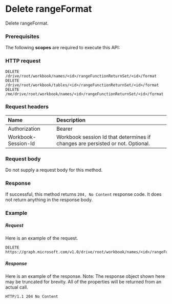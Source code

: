 # Delete rangeFormat

Delete rangeFormat.
### Prerequisites
The following **scopes** are required to execute this API: 
### HTTP request
<!-- { "blockType": "ignored" } -->
```http
DELETE /drive/root/workbook/names/<id>/rangeFunctionReturnSet/<id>/format
DELETE /drive/root/workbook/tables/<id>/rangeFunctionReturnSet/<id>/format
DELETE /me/drive/root/workbook/names/<id>/rangeFunctionReturnSet/<id>/format

```
### Request headers
| Name       | Description|
|:---------------|:----------|
| Authorization  | Bearer <code>|
| Workbook-Session-Id  | Workbook session Id that determines if changes are persisted or not. Optional.|

### Request body
Do not supply a request body for this method.


### Response
If successful, this method returns `204, No Content` response code. It does not return anything in the response body.

### Example
##### Request
Here is an example of the request.
<!-- {
  "blockType": "request",
  "name": "delete_rangeformat"
}-->
```http
DELETE https://graph.microsoft.com/v1.0/drive/root/workbook/names/<id>/rangeFunctionReturnSet/<id>/format
```
##### Response
Here is an example of the response. Note: The response object shown here may be truncated for brevity. All of the properties will be returned from an actual call.
<!-- {
  "blockType": "response",
  "truncated": true
} -->
```http
HTTP/1.1 204 No Content
```

<!-- uuid: 8fcb5dbc-d5aa-4681-8e31-b001d5168d79
2015-10-25 14:57:30 UTC -->
<!-- {
  "type": "#page.annotation",
  "description": "Delete rangeFormat",
  "keywords": "",
  "section": "documentation",
  "tocPath": ""
}-->